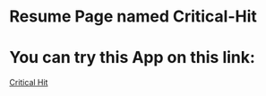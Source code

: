 # Resume Page named Critical-Hit

# You can try this App on this link:

[Critical Hit](https://p-attila.github.io/critical-hit/build)
